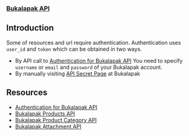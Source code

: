 ### [Bukalapak API](README.md)

## Introduction

Some of resources and url require authentication.
Authentication uses `user_id` and `token` which can be obtained in two ways.
+ By API call to [Authentication for Bukalapak API](authenticate.md#authentication-for-bukalapak-api)
  You need to specify `username` or `email` and `password` of your Bukalapak account.
+ By manually visiting [API Secret Page](https://www.bukalapak.com/users/api_secret) at Bukalapak

## Resources
+ [Authentication for Bukalapak API](authenticate.md#authentication-for-bukalapak-api)
+ [Bukalapak Products API](products.md#bukalapak-products-api)
+ [Bukalapak Product Category API](categories.md#bukalapak-product-category-api)
+ [Bukalapak Attachment API](attachments.md#bukalapak-attachment-api)